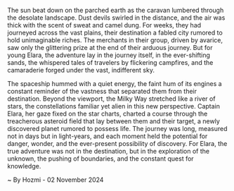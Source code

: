 
The sun beat down on the parched earth as the caravan lumbered through the desolate landscape. Dust devils swirled in the distance, and the air was thick with the scent of sweat and camel dung. For weeks, they had journeyed across the vast plains, their destination a fabled city rumored to hold unimaginable riches. The merchants in their group, driven by avarice, saw only the glittering prize at the end of their arduous journey. But for young Elara, the adventure lay in the journey itself, in the ever-shifting sands, the whispered tales of travelers by flickering campfires, and the camaraderie forged under the vast, indifferent sky. 

The spaceship hummed with a quiet energy, the faint hum of its engines a constant reminder of the vastness that separated them from their destination. Beyond the viewport, the Milky Way stretched like a river of stars, the constellations familiar yet alien in this new perspective.  Captain Elara, her gaze fixed on the star charts, charted a course through the treacherous asteroid field that lay between them and their target, a newly discovered planet rumored to possess life. The journey was long, measured not in days but in light-years, and each moment held the potential for danger, wonder, and the ever-present possibility of discovery.  For Elara, the true adventure was not in the destination, but in the exploration of the unknown, the pushing of boundaries, and the constant quest for knowledge. 

~ By Hozmi - 02 November 2024
